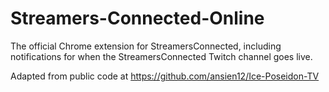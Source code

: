 # Streamers-Connected-Online
The official Chrome extension for StreamersConnected, including notifications for when the StreamersConnected Twitch channel goes live.

Adapted from public code at https://github.com/ansien12/Ice-Poseidon-TV
